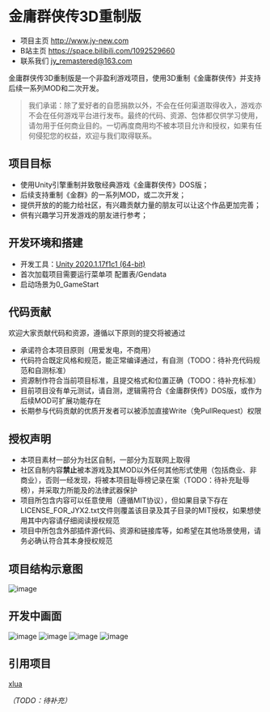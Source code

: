 # 金庸群侠传3D重制版


* 项目主页 http://www.jy-new.com
* B站主页 https://space.bilibili.com/1092529660
* 联系我们 jy_remastered@163.com

金庸群侠传3D重制版是一个非盈利游戏项目，使用3D重制《金庸群侠传》并支持后续一系列MOD和二次开发。

> 我们承诺：除了爱好者的自愿捐款以外，不会在任何渠道取得收入，游戏亦不会在任何游戏平台进行发布。最终的代码、资源、包体都仅供学习使用，请勿用于任何商业目的。一切再度商用均不被本项目允许和授权，如果有任何侵犯您的权益，欢迎与我们取得联系。


## 项目目标

* 使用Unity引擎重制并致敬经典游戏《金庸群侠传》DOS版；
* 后续支持重制《金群》的一系列MOD，或二次开发；
* 提供开放的的能力给社区，有兴趣贡献力量的朋友可以让这个作品更加完善；
* 供有兴趣学习开发游戏的朋友进行参考；

## 开发环境和搭建

* 开发工具：[Unity 2020.1.17f1c1 (64-bit)](https://unity.cn/releases)
* 首次加载项目需要运行菜单项 配置表/Gendata
* 启动场景为0_GameStart

## 代码贡献

欢迎大家贡献代码和资源，遵循以下原则的提交将被通过

* 承诺符合本项目原则（用爱发电，不商用）
* 代码符合既定风格和规范，能正常编译通过，有自测（TODO：待补充代码规范和自测标准）
* 资源制作符合当前项目标准，且提交格式和位置正确（TODO：待补充标准）
* 目前项目没有单元测试，请自测，逻辑需符合《金庸群侠传》DOS版，或作为后续MOD可扩展功能存在
* 长期参与代码贡献的优质开发者可以被添加直接Write（免PullRequest）权限

## 授权声明

* 本项目素材一部分为社区自制，一部分为互联网上取得
* 社区自制内容**禁止**被本游戏及其MOD以外任何其他形式使用（包括商业、非商业），否则一经发现，将被本项目耻辱榜记录在案（TODO：待补充耻辱榜），并采取力所能及的法律武器保护
* 项目所包含内容可以任意使用（遵循MIT协议），但如果目录下存在LICENSE_FOR_JYX2.txt文件则覆盖该目录及其子目录的MIT授权，如果想使用其中内容请仔细阅读授权规范
* 项目中所包含外部插件源代码、资源和链接库等，如希望在其他场景使用，请务必确认符合其本身授权规范


## 项目结构示意图

![image](https://user-images.githubusercontent.com/7448857/118384406-5b3bc680-b638-11eb-9186-8888b90bcc35.png)

## 开发中画面

![image](https://user-images.githubusercontent.com/7448857/118384457-aa81f700-b638-11eb-972b-810a88040939.png)
![image](https://user-images.githubusercontent.com/7448857/118384458-b2419b80-b638-11eb-8411-8822289759b4.png)
![image](https://user-images.githubusercontent.com/7448857/118384459-b53c8c00-b638-11eb-8a83-80228747067f.png)
![image](https://user-images.githubusercontent.com/7448857/118384466-b968a980-b638-11eb-89b3-11aec9ee8bd2.png)


## 引用项目

[xlua](https://github.com/Tencent/xLua)

_（TODO：待补充）_

